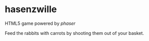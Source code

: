hasenzwille
===========

HTML5 game powered by *phaser*

Feed the rabbits with carrots by shooting them out of your basket.
